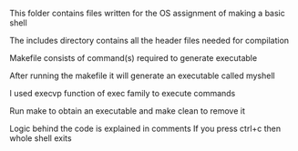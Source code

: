 This folder contains files written for the OS assignment of making a basic shell

The includes directory contains all the header files needed for compilation

Makefile consists of command(s) required to generate executable

After running the makefile it will generate an executable called myshell

I used execvp function of exec family to execute commands

Run make to obtain an executable and make clean to remove it 

Logic behind the code is explained in comments
 If you press ctrl+c then whole shell exits 
